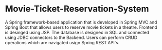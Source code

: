 # Movie-Ticket-Reservation-System

A Spring framework-based application that is developed in Spring MVC and Spring Boot that allows users to reserve movie tickets in a theatre. Frontend is desinged using JSP. The database is designed in SQL and connected using JDBC connectors to the Backend. Users can perform CRUD operations which are navigated usign Spring REST API's.
